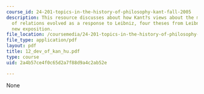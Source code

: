 ```yaml
---
course_id: 24-201-topics-in-the-history-of-philosophy-kant-fall-2005
description: This resource discusses about how Kant?s views about the metaphysics
  of relations evolved as a response to Leibniz, four theses from Leibniz and Kant's
  new exposition.
file_location: /coursemedia/24-201-topics-in-the-history-of-philosophy-kant-fall-2005/2a4b57ce4f0c65d2a7f88d9a4c2ab52e_12_dev_of_kan_hu.pdf
file_type: application/pdf
layout: pdf
title: 12_dev_of_kan_hu.pdf
type: course
uid: 2a4b57ce4f0c65d2a7f88d9a4c2ab52e

---
```

None